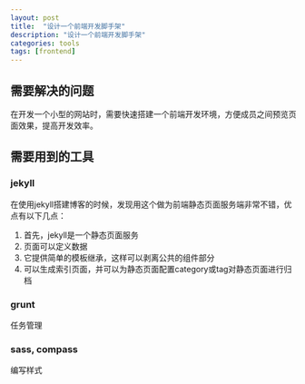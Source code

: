 ```yaml
---
layout: post
title:  "设计一个前端开发脚手架"
description: "设计一个前端开发脚手架"
categories: tools
tags: [frontend]
---
```


## 需要解决的问题

在开发一个小型的网站时，需要快速搭建一个前端开发环境，方便成员之间预览页面效果，提高开发效率。

## 需要用到的工具

### jekyll

在使用jekyll搭建博客的时候，发现用这个做为前端静态页面服务端非常不错，优点有以下几点：

1. 首先，jekyll是一个静态页面服务
2. 页面可以定义数据
3. 它提供简单的模板继承，这样可以剥离公共的组件部分
4. 可以生成索引页面，并可以为静态页面配置category或tag对静态页面进行归档

### grunt

任务管理

### sass, compass

编写样式